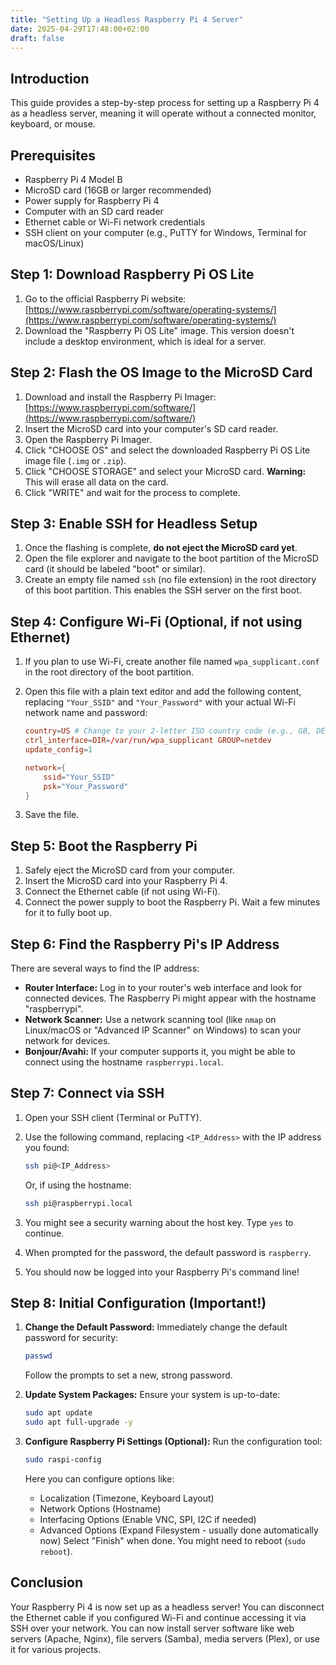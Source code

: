 ```yaml
---
title: "Setting Up a Headless Raspberry Pi 4 Server"
date: 2025-04-29T17:48:00+02:00
draft: false
---
```


## Introduction

This guide provides a step-by-step process for setting up a Raspberry Pi 4 as a headless server, meaning it will operate
without a connected monitor, keyboard, or mouse.

## Prerequisites

- Raspberry Pi 4 Model B
- MicroSD card (16GB or larger recommended)
- Power supply for Raspberry Pi 4
- Computer with an SD card reader
- Ethernet cable or Wi-Fi network credentials
- SSH client on your computer (e.g., PuTTY for Windows, Terminal for macOS/Linux)

## Step 1: Download Raspberry Pi OS Lite

1. Go to the official Raspberry Pi
   website: [https://www.raspberrypi.com/software/operating-systems/](https://www.raspberrypi.com/software/operating-systems/)
2. Download the "Raspberry Pi OS Lite" image. This version doesn't include a desktop environment, which is ideal for a
   server.

## Step 2: Flash the OS Image to the MicroSD Card

1. Download and install the Raspberry Pi
   Imager: [https://www.raspberrypi.com/software/](https://www.raspberrypi.com/software/)
2. Insert the MicroSD card into your computer's SD card reader.
3. Open the Raspberry Pi Imager.
4. Click "CHOOSE OS" and select the downloaded Raspberry Pi OS Lite image file (`.img` or `.zip`).
5. Click "CHOOSE STORAGE" and select your MicroSD card. **Warning:** This will erase all data on the card.
6. Click "WRITE" and wait for the process to complete.

## Step 3: Enable SSH for Headless Setup

1. Once the flashing is complete, **do not eject the MicroSD card yet**.
2. Open the file explorer and navigate to the boot partition of the MicroSD card (it should be labeled "boot" or
   similar).
3. Create an empty file named `ssh` (no file extension) in the root directory of this boot partition. This enables the
   SSH server on the first boot.

## Step 4: Configure Wi-Fi (Optional, if not using Ethernet)

1. If you plan to use Wi-Fi, create another file named `wpa_supplicant.conf` in the root directory of the boot
   partition.
2. Open this file with a plain text editor and add the following content, replacing `"Your_SSID"` and `"Your_Password"`
   with your actual Wi-Fi network name and password:

   ```conf
   country=US # Change to your 2-letter ISO country code (e.g., GB, DE, FR)
   ctrl_interface=DIR=/var/run/wpa_supplicant GROUP=netdev
   update_config=1

   network={
       ssid="Your_SSID"
       psk="Your_Password"
   }
   ```

3. Save the file.

## Step 5: Boot the Raspberry Pi

1. Safely eject the MicroSD card from your computer.
2. Insert the MicroSD card into your Raspberry Pi 4.
3. Connect the Ethernet cable (if not using Wi-Fi).
4. Connect the power supply to boot the Raspberry Pi. Wait a few minutes for it to fully boot up.

## Step 6: Find the Raspberry Pi's IP Address

There are several ways to find the IP address:

- **Router Interface:** Log in to your router's web interface and look for connected devices. The Raspberry Pi might
  appear with the hostname "raspberrypi".
- **Network Scanner:** Use a network scanning tool (like `nmap` on Linux/macOS or "Advanced IP Scanner" on Windows) to
  scan your network for devices.
- **Bonjour/Avahi:** If your computer supports it, you might be able to connect using the hostname `raspberrypi.local`.

## Step 7: Connect via SSH

1. Open your SSH client (Terminal or PuTTY).
2. Use the following command, replacing `<IP_Address>` with the IP address you found:

   ```bash
   ssh pi@<IP_Address>
   ```

   Or, if using the hostname:

   ```bash
   ssh pi@raspberrypi.local
   ```

3. You might see a security warning about the host key. Type `yes` to continue.
4. When prompted for the password, the default password is `raspberry`.
5. You should now be logged into your Raspberry Pi's command line!

## Step 8: Initial Configuration (Important!)

1. **Change the Default Password:** Immediately change the default password for security:

   ```bash
   passwd
   ```

   Follow the prompts to set a new, strong password.

2. **Update System Packages:** Ensure your system is up-to-date:

   ```bash
   sudo apt update
   sudo apt full-upgrade -y
   ```

3. **Configure Raspberry Pi Settings (Optional):** Run the configuration tool:

   ```bash
   sudo raspi-config
   ```

   Here you can configure options like:

   - Localization (Timezone, Keyboard Layout)
   - Network Options (Hostname)
   - Interfacing Options (Enable VNC, SPI, I2C if needed)
   - Advanced Options (Expand Filesystem - usually done automatically now)
     Select "Finish" when done. You might need to reboot (`sudo reboot`).

## Conclusion

Your Raspberry Pi 4 is now set up as a headless server! You can disconnect the Ethernet cable if you configured Wi-Fi
and continue accessing it via SSH over your network. You can now install server software like web servers (Apache,
Nginx), file servers (Samba), media servers (Plex), or use it for various projects.
